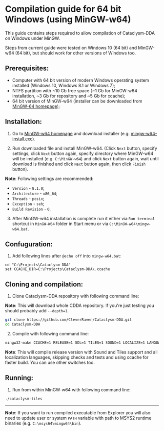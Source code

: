 # Compilation guide for 64 bit Windows (using MinGW-w64)

This guide contains steps required to allow compilation of Cataclysm-DDA on Windows under MinGW.

Steps from current guide were tested on Windows 10 (64 bit) and MinGW-w64 (64 bit), but should work for other versions of Windows too.

## Prerequisites:

* Computer with 64 bit version of modern Windows operating system installed (Windows 10, Windows 8.1 or Windows 7);
* NTFS partition with ~10 Gb free space (~1 Gb for MinGW-w64 installation, ~3 Gb for repository and ~5 Gb for ccache);
* 64 bit version of MinGW-w64 (installer can be downloaded from [MinGW-64 homepage](http://www.mingw-w64.org/));

## Installation:

1. Go to [MinGW-w64 homepage](http://www.mingw-w64.org/) and download installer (e.g. [mingw-w64-install.exe](https://sourceforge.net/projects/mingw-w64/files/Toolchains%20targetting%20Win32/Personal%20Builds/mingw-builds/installer/mingw-w64-install.exe/download)).

2. Run downloaded file and install MinGW-w64. (Click `Next` button, specify settings, click `Next` button again, specify directory where MinGW-w64 will be installed (e.g. `C:\MinGW-w64`) and click `Next` button again,  wait until download is finished and click `Next` button again, then click `Finish` button).

**Note:** Following settings are recommended:

* `Version` - `8.1.0`;
* `Architecture` - `x86_64`;
* `Threads` - `posix`;
* `Exception` - `seh`;
* `Build Revision` - `0`.

3. After MinGW-w64 installation is complete run it either via `Run terminal` shortcut in `MinGW-W64` folder in Start menu or via `C:\MinGW-w64\mingw-w64.bat`.

## Confuguration:

1. Add following lines after `@echo off` into `mingw-w64.bat`:

```
cd "C:\Projects\Cataclysm-DDA"
set CCACHE_DIR=C:\Projects\Cataclysm-DDA\.ccache
```

## Cloning and compilation:

1. Clone Cataclysm-DDA repository with following command line:

**Note:** This will download whole CDDA repository. If you're just testing you should probably add `--depth=1`.

```bash
git clone https://github.com/CleverRaven/Cataclysm-DDA.git
cd Cataclysm-DDA
```

2. Compile with following command line:

```bash
mingw32-make CCACHE=1 RELEASE=1 SDL=1 TILES=1 SOUND=1 LOCALIZE=1 LANGUAGES=all LINTJSON=0 ASTYLE=0 RUNTESTS=0
```

**Note**: This will compile release version with Sound and Tiles support and all localization languages, skipping checks and tests and using ccache for faster build. You can use other switches too.

## Running:

1. Run from within MinGW-w64 with following command line:

```bash
./cataclysm-tiles
```

***

**Note:** If you want to run compiled executable from Explorer you will also need to update user or system `PATH` variable with path to MSYS2 runtime binaries (e.g. `C:\msys64\mingw64\bin`).
